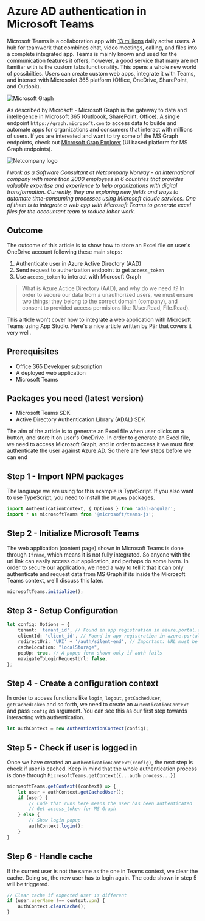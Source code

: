 # Azure AD authentication in Microsoft Teams
Microsoft Teams is a collaboration app with [13 millions](https://www.microsoft.com/en-us/microsoft-365/blog/2019/07/11/microsoft-teams-reaches-13-million-daily-active-users-introduces-4-new-ways-for-teams-to-work-better-together/) daily active users. A hub for teamwork that combines chat, video meetings, calling, and files into a complete integrated app. Teams is mainly known and used for the communication features it offers, however, a good service that many are not familiar with is the custom tabs functionality. This opens a whole new world of possibilties. Users can create custom web apps, integrate it with Teams, and interact with Microsofot 365 platform (Office, OneDrive, SharePoint, and Outlook).

![Microsoft Graph](https://docs.microsoft.com/en-us/graph/images/microsoft-graph-dataconnect-connectors-800.png)

As described by Microsoft - Microsoft Graph is the gateway to data and intellegence in Microsoft 365 (Outloook, SharePoint, Office). A single endpoint `https://graph.microsoft.com` to access data to builde and automate apps for organizations and consumers that interact with millions of users. If you are interested and want to try some of the MS Graph endpoints, check out [Microsoft Grap Explorer](https://developer.microsoft.com/en-us/graph/graph-explorer/preview) (UI based platform for MS Graph endpoints).




![Netcompany logo](https://miro.medium.com/max/137/1*CWxqiYnxrOzHP-t8wQWfjQ.png)

_I work as a Software Consultant at Netcompany Norway - an international company with more than 2000 employees in 6 countries that provides valuable expertise and experience to help organizations with digital transformation. Currently, they are exploring new fields and ways to automate time-consuming processes using Microsoft cloude services. One of them is to integrate a web app with Microsoft Teams to generate excel files for the accountant team to reduce labor work._


## Outcome

The outcome of this article is to show how to store an Excel file on user's OneDrive account following these main steps:

1. Authenticate user in Azure Active Directory (AAD)
2. Send request to autherization endpoint to get `access_token`
3. Use `access_token` to interact with Microsoft Graph

> What is Azure Actice Directory (AAD), and why do we need it? In order to secure our data from a unauthorized users, we must ensure two things; they belong to the correct domain (company), and consent to provided access permisions like (User.Read, File.Read).

This article won't cover how to integrate a web application with Microsoft Teams using App Studio. Here's a nice article written by Pär that covers it very well.

## Prerequisites

* Office 365 Developer subscription
* A deployed web application
* Microsoft Teams

## Packages you need (latest version)

* Microsoft Teams SDK
* Active Directory Authentication Library (ADAL) SDK

The aim of the article is to generate an Excel file when user clicks on a button, and store it on user's OneDrive. In order to generate an Excel file, we need to access Microsoft Graph, and in order to access it we must first authenticate the user against Azure AD. So there are few steps before we can end


## Step 1 - Import NPM packages

The language we are using for this example is TypeScript. If you also want to use TypeScript, you need to install the `@types` packages.

```ts
import AuthenticationContext, { Options } from 'adal-angular';
import * as microsoftTeams from '@microsoft/teams-js';
```

## Step 2 - Initialize Microsoft Teams
The web application (content page) shown in Microsoft Teams is done through `Iframe`, which means it is not fully integrated. So anyone with the url link can easily access our application, and perhaps do some harm. In order to secure our application, we need a way to tell it that it can only authenticate and request data from MS Graph if its inside the Microsoft Teams context, we'll discuss this later.

```ts
microsoftTeams.initialize();
```

## Step 3 - Setup Configuration

```ts
let config: Options = {
    tenant: 'tenant_id', // Found in app registration in azure.portal.com
    clientId: 'client_id', // Found in app registration in azure.portal.com
    redirectUri: 'URI' + '/auth/silent-end', // Important: URL must be registered in Redirect URL otherwise it won't work.
    cacheLocation: "localStorage",
    popUp: true, // A popup form shown only if auth fails
    navigateToLoginRequestUrl: false,
};
```

## Step 4 - Create a configuration context

In order to access functions like `login`, `logout`, `getCachedUser`, `getCachedToken` and so forth, we need to create an `AutenticationContext` and pass `config` as argument. You can see this as our first step towards interacting with authentication.

```ts
let authContext = new AuthenticationContext(config);
```


## Step 5 - Check if user is logged in

Once we have created an `AuthenticationContext(config)`, the next step is check if user is cached. Keep in mind that the whole authentication process is done through `MicrosoftTeams.getContext({...auth process...})`



```ts
microsoftTeams.getContext((context) => {
    let user = authContext.getCachedUser();
    if (user) {
        // Code that runs here means the user has been authenticated
        // Get access_token for MS Graph
    } else {
        // Show login popup
        authContext.login();
    }
}

```

## Step 6 - Handle cache

If the current user is not the same as the one in Teams context, we clear the cache. Doing so, the new user has to login again. The code shown in step 5 will be triggered.

```ts
// Clear cache if expected user is different
if (user.userName !== context.upn) {
    authContext.clearCache();
}
````






